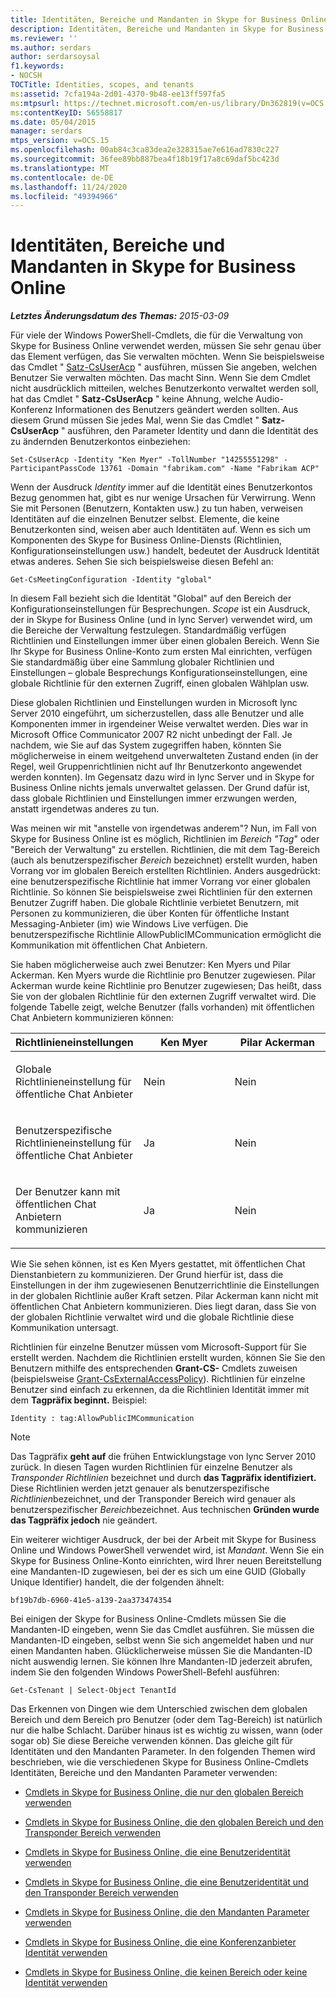 ```yaml
---
title: Identitäten, Bereiche und Mandanten in Skype for Business Online
description: Identitäten, Bereiche und Mandanten in Skype for Business Online.
ms.reviewer: ''
ms.author: serdars
author: serdarsoysal
f1.keywords:
- NOCSH
TOCTitle: Identities, scopes, and tenants
ms:assetid: 7cfa194a-2d01-4370-9b48-ee13ff597fa5
ms:mtpsurl: https://technet.microsoft.com/en-us/library/Dn362819(v=OCS.15)
ms:contentKeyID: 56558817
ms.date: 05/04/2015
manager: serdars
mtps_version: v=OCS.15
ms.openlocfilehash: 00ab84c3ca83dea2e328315ae7e616ad7830c227
ms.sourcegitcommit: 36fee89bb887bea4f18b19f17a8c69daf5bc423d
ms.translationtype: MT
ms.contentlocale: de-DE
ms.lasthandoff: 11/24/2020
ms.locfileid: "49394966"
---
```

# <a name="identities-scopes-and-tenants-in-skype-for-business-online"></a>Identitäten, Bereiche und Mandanten in Skype for Business Online

<div data-xmlns="http://www.w3.org/1999/xhtml">

<div class="topic" data-xmlns="http://www.w3.org/1999/xhtml" data-msxsl="urn:schemas-microsoft-com:xslt" data-cs="https://msdn.microsoft.com/">

<div data-asp="https://msdn2.microsoft.com/asp">



</div>

<div id="mainSection">

<div id="mainBody">

<span> </span>

_**Letztes Änderungsdatum des Themas:** 2015-03-09_

Für viele der Windows PowerShell-Cmdlets, die für die Verwaltung von Skype for Business Online verwendet werden, müssen Sie sehr genau über das Element verfügen, das Sie verwalten möchten. Wenn Sie beispielsweise das Cmdlet " [Satz-CsUserAcp](https://docs.microsoft.com/powershell/module/skype/Set-CsUserAcp) " ausführen, müssen Sie angeben, welchen Benutzer Sie verwalten möchten. Das macht Sinn. Wenn Sie dem Cmdlet nicht ausdrücklich mitteilen, welches Benutzerkonto verwaltet werden soll, hat das Cmdlet " **Satz-CsUserAcp** " keine Ahnung, welche Audio-Konferenz Informationen des Benutzers geändert werden sollten. Aus diesem Grund müssen Sie jedes Mal, wenn Sie das Cmdlet " **Satz-CsUserAcp** " ausführen, den Parameter Identity und dann die Identität des zu ändernden Benutzerkontos einbeziehen:

    Set-CsUserAcp -Identity "Ken Myer" -TollNumber "14255551298" -ParticipantPassCode 13761 -Domain "fabrikam.com" -Name "Fabrikam ACP"

Wenn der Ausdruck *Identity* immer auf die Identität eines Benutzerkontos Bezug genommen hat, gibt es nur wenige Ursachen für Verwirrung. Wenn Sie mit Personen (Benutzern, Kontakten usw.) zu tun haben, verweisen Identitäten auf die einzelnen Benutzer selbst. Elemente, die keine Benutzerkonten sind, weisen aber auch Identitäten auf. Wenn es sich um Komponenten des Skype for Business Online-Diensts (Richtlinien, Konfigurationseinstellungen usw.) handelt, bedeutet der Ausdruck Identität etwas anderes. Sehen Sie sich beispielsweise diesen Befehl an:

    Get-CsMeetingConfiguration -Identity "global"

In diesem Fall bezieht sich die Identität "Global" auf den Bereich der Konfigurationseinstellungen für Besprechungen. *Scope* ist ein Ausdruck, der in Skype for Business Online (und in lync Server) verwendet wird, um die Bereiche der Verwaltung festzulegen. Standardmäßig verfügen Richtlinien und Einstellungen immer über einen globalen Bereich. Wenn Sie Ihr Skype for Business Online-Konto zum ersten Mal einrichten, verfügen Sie standardmäßig über eine Sammlung globaler Richtlinien und Einstellungen – globale Besprechungs Konfigurationseinstellungen, eine globale Richtlinie für den externen Zugriff, einen globalen Wählplan usw.

Diese globalen Richtlinien und Einstellungen wurden in Microsoft lync Server 2010 eingeführt, um sicherzustellen, dass alle Benutzer und alle Komponenten immer in irgendeiner Weise verwaltet werden. Dies war in Microsoft Office Communicator 2007 R2 nicht unbedingt der Fall. Je nachdem, wie Sie auf das System zugegriffen haben, könnten Sie möglicherweise in einem weitgehend unverwalteten Zustand enden (in der Regel, weil Gruppenrichtlinien nicht auf Ihr Benutzerkonto angewendet werden konnten). Im Gegensatz dazu wird in lync Server und in Skype for Business Online nichts jemals unverwaltet gelassen. Der Grund dafür ist, dass globale Richtlinien und Einstellungen immer erzwungen werden, anstatt irgendetwas anderes zu tun.

Was meinen wir mit "anstelle von irgendetwas anderem"? Nun, im Fall von Skype for Business Online ist es möglich, Richtlinien im *Bereich "Tag*" oder "Bereich der Verwaltung" zu erstellen. Richtlinien, die mit dem Tag-Bereich (auch als benutzerspezifischer *Bereich* bezeichnet) erstellt wurden, haben Vorrang vor im globalen Bereich erstellten Richtlinien. Anders ausgedrückt: eine benutzerspezifische Richtlinie hat immer Vorrang vor einer globalen Richtlinie. So können Sie beispielsweise zwei Richtlinien für den externen Benutzer Zugriff haben. Die globale Richtlinie verbietet Benutzern, mit Personen zu kommunizieren, die über Konten für öffentliche Instant Messaging-Anbieter (im) wie Windows Live verfügen. Die benutzerspezifische Richtlinie AllowPublicIMCommunication ermöglicht die Kommunikation mit öffentlichen Chat Anbietern.

Sie haben möglicherweise auch zwei Benutzer: Ken Myers und Pilar Ackerman. Ken Myers wurde die Richtlinie pro Benutzer zugewiesen. Pilar Ackerman wurde keine Richtlinie pro Benutzer zugewiesen; Das heißt, dass Sie von der globalen Richtlinie für den externen Zugriff verwaltet wird. Die folgende Tabelle zeigt, welche Benutzer (falls vorhanden) mit öffentlichen Chat Anbietern kommunizieren können:


<table>
<colgroup>
<col style="width: 33%" />
<col style="width: 33%" />
<col style="width: 33%" />
</colgroup>
<thead>
<tr class="header">
<th>Richtlinieneinstellungen</th>
<th>Ken Myer</th>
<th>Pilar Ackerman</th>
</tr>
</thead>
<tbody>
<tr class="odd">
<td><p>Globale Richtlinieneinstellung für öffentliche Chat Anbieter</p></td>
<td><p>Nein</p></td>
<td><p>Nein</p></td>
</tr>
<tr class="even">
<td><p>Benutzerspezifische Richtlinieneinstellung für öffentliche Chat Anbieter</p></td>
<td><p>Ja</p></td>
<td><p>Nein</p></td>
</tr>
<tr class="odd">
<td><p>Der Benutzer kann mit öffentlichen Chat Anbietern kommunizieren</p></td>
<td><p>Ja</p></td>
<td><p>Nein</p></td>
</tr>
</tbody>
</table>


Wie Sie sehen können, ist es Ken Myers gestattet, mit öffentlichen Chat Dienstanbietern zu kommunizieren. Der Grund hierfür ist, dass die Einstellungen in der ihm zugewiesenen Benutzerrichtlinie die Einstellungen in der globalen Richtlinie außer Kraft setzen. Pilar Ackerman kann nicht mit öffentlichen Chat Anbietern kommunizieren. Dies liegt daran, dass Sie von der globalen Richtlinie verwaltet wird und die globale Richtlinie diese Kommunikation untersagt.

Richtlinien für einzelne Benutzer müssen vom Microsoft-Support für Sie erstellt werden. Nachdem die Richtlinien erstellt wurden, können Sie Sie den Benutzern mithilfe des entsprechenden **Grant-CS-** Cmdlets zuweisen (beispielsweise [Grant-CsExternalAccessPolicy](https://docs.microsoft.com/powershell/module/skype/Grant-CsExternalAccessPolicy)). Richtlinien für einzelne Benutzer sind einfach zu erkennen, da die Richtlinien Identität immer mit dem **Tagpräfix beginnt.** Beispiel:

    Identity : tag:AllowPublicIMCommunication

<div>


> [!NOTE]  
> Das Tagpräfix <STRONG>geht auf</STRONG> die frühen Entwicklungstage von lync Server 2010 zurück. In diesen Tagen wurden Richtlinien für einzelne Benutzer als <EM>Transponder Richtlinien</EM> bezeichnet und durch <STRONG>das Tagpräfix identifiziert.</STRONG> Diese Richtlinien werden jetzt genauer als benutzerspezifische <EM>Richtlinien</EM>bezeichnet, und der Transponder Bereich wird genauer als benutzerspezifischer <EM>Bereich</EM>bezeichnet. Aus technischen <STRONG>Gründen wurde das Tagpräfix jedoch</STRONG> nie geändert.



</div>

Ein weiterer wichtiger Ausdruck, der bei der Arbeit mit Skype for Business Online und Windows PowerShell verwendet wird, ist *Mandant*. Wenn Sie ein Skype for Business Online-Konto einrichten, wird Ihrer neuen Bereitstellung eine Mandanten-ID zugewiesen, bei der es sich um eine GUID (Globally Unique Identifier) handelt, die der folgenden ähnelt:

    bf19b7db-6960-41e5-a139-2aa373474354

Bei einigen der Skype for Business Online-Cmdlets müssen Sie die Mandanten-ID eingeben, wenn Sie das Cmdlet ausführen. Sie müssen die Mandanten-ID eingeben, selbst wenn Sie sich angemeldet haben und nur einen Mandanten haben. Glücklicherweise müssen Sie die Mandanten-ID nicht auswendig lernen. Sie können Ihre Mandanten-ID jederzeit abrufen, indem Sie den folgenden Windows PowerShell-Befehl ausführen:

    Get-CsTenant | Select-Object TenantId

Das Erkennen von Dingen wie dem Unterschied zwischen dem globalen Bereich und dem Bereich pro Benutzer (oder dem Tag-Bereich) ist natürlich nur die halbe Schlacht. Darüber hinaus ist es wichtig zu wissen, wann (oder sogar ob) Sie diese Bereiche verwenden können. Das gleiche gilt für Identitäten und den Mandanten Parameter. In den folgenden Themen wird beschrieben, wie die verschiedenen Skype for Business Online-Cmdlets Identitäten, Bereiche und den Mandanten Parameter verwenden:

  - [Cmdlets in Skype for Business Online, die nur den globalen Bereich verwenden](cmdlets-in-skype-for-business-online-that-use-only-the-global-scope.md)

  - [Cmdlets in Skype for Business Online, die den globalen Bereich und den Transponder Bereich verwenden](cmdlets-in-skype-for-business-online-that-use-the-global-scope-and-the-tag-scope.md)

  - [Cmdlets in Skype for Business Online, die eine Benutzeridentität verwenden](cmdlets-in-skype-for-business-online-that-use-a-user-identity.md)

  - [Cmdlets in Skype for Business Online, die eine Benutzeridentität und den Transponder Bereich verwenden](cmdlets-in-skype-for-business-online-that-use-a-user-identity-and-the-tag-scope.md)

  - [Cmdlets in Skype for Business Online, die den Mandanten Parameter verwenden](cmdlets-in-skype-for-business-online-that-use-the-tenant-parameter.md)

  - [Cmdlets in Skype for Business Online, die eine Konferenzanbieter Identität verwenden](cmdlets-in-skype-for-business-online-that-use-a-conferencing-provider-identity.md)

  - [Cmdlets in Skype for Business Online, die keinen Bereich oder keine Identität verwenden](cmdlets-in-skype-for-business-online-that-do-not-use-a-scope-or-an-identity.md)

</div>

<span> </span>

</div>

</div>

</div>

